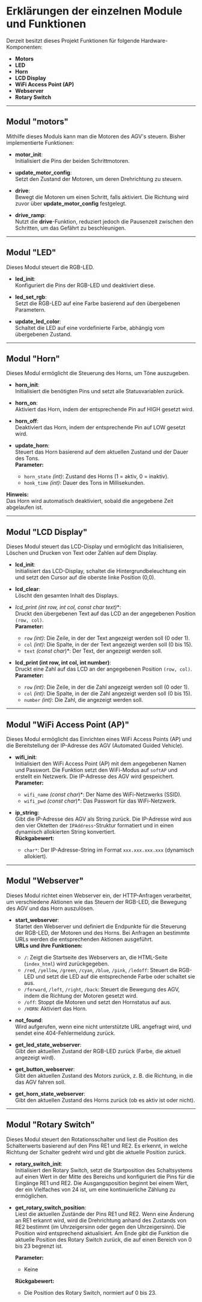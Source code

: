 # Erklärungen der einzelnen Module und Funktionen

Derzeit besitzt dieses Projekt Funktionen für folgende Hardware-Komponenten:  
- **Motors**  
- **LED**  
- **Horn**  
- **LCD Display**  
- **WiFi Access Point (AP)**  
- **Webserver**  
- **Rotary Switch**  

---

## Modul "motors"

Mithilfe dieses Moduls kann man die Motoren des AGV's steuern. Bisher implementierte Funktionen:  

- **motor_init**:  
  Initialisiert die Pins der beiden Schrittmotoren.  

- **update_motor_config**:  
  Setzt den Zustand der Motoren, um deren Drehrichtung zu steuern.  

- **drive**:  
  Bewegt die Motoren um einen Schritt, falls aktiviert. Die Richtung wird zuvor über **update_motor_config** festgelegt.  

- **drive_ramp**:  
  Nutzt die **drive**-Funktion, reduziert jedoch die Pausenzeit zwischen den Schritten, um das Gefährt zu beschleunigen.  

---

## Modul "LED"

Dieses Modul steuert die RGB-LED.  

- **led_init**:  
  Konfiguriert die Pins der RGB-LED und deaktiviert diese.  

- **led_set_rgb**:  
  Setzt die RGB-LED auf eine Farbe basierend auf den übergebenen Parametern.  

- **update_led_color**:  
  Schaltet die LED auf eine vordefinierte Farbe, abhängig vom übergebenen Zustand.  

---

## Modul "Horn"  

Dieses Modul ermöglicht die Steuerung des Horns, um Töne auszugeben.  

- **horn_init**:  
  Initialisiert die benötigten Pins und setzt alle Statusvariablen zurück.  

- **horn_on**:  
  Aktiviert das Horn, indem der entsprechende Pin auf HIGH gesetzt wird.  

- **horn_off**:  
  Deaktiviert das Horn, indem der entsprechende Pin auf LOW gesetzt wird.  

- **update_horn**:  
  Steuert das Horn basierend auf dem aktuellen Zustand und der Dauer des Tons.  
  **Parameter:**  
  - `horn_state` *(int)*: Zustand des Horns (1 = aktiv, 0 = inaktiv).  
  - `honk_time` *(int)*: Dauer des Tons in Millisekunden.  

**Hinweis:**  
Das Horn wird automatisch deaktiviert, sobald die angegebene Zeit abgelaufen ist.  

---

## Modul "LCD Display"  

Dieses Modul steuert das LCD-Display und ermöglicht das Initialisieren, Löschen und Drucken von Text oder Zahlen auf dem Display.

- **lcd_init**:  
  Initialisiert das LCD-Display, schaltet die Hintergrundbeleuchtung ein und setzt den Cursor auf die oberste linke Position (0,0).  

- **lcd_clear**:  
  Löscht den gesamten Inhalt des Displays.  

- **lcd_print (int row, int col, const char* text)**:  
  Druckt den übergebenen Text auf das LCD an der angegebenen Position `(row, col)`.  
  **Parameter:**  
  - `row` *(int)*: Die Zeile, in der der Text angezeigt werden soll (0 oder 1).  
  - `col` *(int)*: Die Spalte, in der der Text angezeigt werden soll (0 bis 15).  
  - `text` *(const char*)*: Der Text, der angezeigt werden soll.  

- **lcd_print (int row, int col, int number)**:  
  Druckt eine Zahl auf das LCD an der angegebenen Position `(row, col)`.  
  **Parameter:**  
  - `row` *(int)*: Die Zeile, in der die Zahl angezeigt werden soll (0 oder 1).  
  - `col` *(int)*: Die Spalte, in der die Zahl angezeigt werden soll (0 bis 15).  
  - `number` *(int)*: Die Zahl, die angezeigt werden soll.   

---

## Modul "WiFi Access Point (AP)"  

Dieses Modul ermöglicht das Einrichten eines WiFi Access Points (AP) und die Bereitstellung der IP-Adresse des AGV (Automated Guided Vehicle).

- **wifi_init**:  
  Initialisiert den WiFi Access Point (AP) mit dem angegebenen Namen und Passwort. Die Funktion setzt den WiFi-Modus auf `softAP` und erstellt ein Netzwerk. Die IP-Adresse des AGV wird gespeichert.  
  **Parameter:**  
  - `wifi_name` *(const char*)*: Der Name des WiFi-Netzwerks (SSID).  
  - `wifi_pwd` *(const char*)*: Das Passwort für das WiFi-Netzwerk.  

- **ip_string**:  
  Gibt die IP-Adresse des AGV als String zurück. Die IP-Adresse wird aus den vier Oktetten der `IPAddress`-Struktur formatiert und in einen dynamisch allokierten String konvertiert.  
  **Rückgabewert:**  
  - `char*`: Der IP-Adresse-String im Format `xxx.xxx.xxx.xxx` (dynamisch allokiert).  

---

## Modul "Webserver"  

Dieses Modul richtet einen Webserver ein, der HTTP-Anfragen verarbeitet, um verschiedene Aktionen wie das Steuern der RGB-LED, die Bewegung des AGV und das Horn auszulösen.

- **start_webserver**:  
  Startet den Webserver und definiert die Endpunkte für die Steuerung der RGB-LED, der Motoren und des Horns. Bei Anfragen an bestimmte URLs werden die entsprechenden Aktionen ausgeführt.  
  **URLs und ihre Funktionen:**  
  - `/`: Zeigt die Startseite des Webservers an, die HTML-Seite (`index_html`) wird zurückgegeben.  
  - `/red`, `/yellow`, `/green`, `/cyan`, `/blue`, `/pink`, `/ledoff`: Steuert die RGB-LED und setzt die LED auf die entsprechende Farbe oder schaltet sie aus.  
  - `/forward`, `/left`, `/right`, `/back`: Steuert die Bewegung des AGV, indem die Richtung der Motoren gesetzt wird.  
  - `/off`: Stoppt die Motoren und setzt den Hornstatus auf aus.  
  - `/HORN`: Aktiviert das Horn.  

- **not_found**:  
  Wird aufgerufen, wenn eine nicht unterstützte URL angefragt wird, und sendet eine 404-Fehlermeldung zurück.

- **get_led_state_webserver**:  
  Gibt den aktuellen Zustand der RGB-LED zurück (Farbe, die aktuell angezeigt wird).  

- **get_button_webserver**:  
  Gibt den aktuellen Zustand des Motors zurück, z. B. die Richtung, in die das AGV fahren soll.  

- **get_horn_state_webserver**:  
  Gibt den aktuellen Zustand des Horns zurück (ob es aktiv ist oder nicht).

---

## Modul "Rotary Switch"  

Dieses Modul steuert den Rotationsschalter und liest die Position des Schalterwerts basierend auf den Pins RE1 und RE2. Es erkennt, in welche Richtung der Schalter gedreht wird und gibt die aktuelle Position zurück.

- **rotary_switch_init**:  
  Initialisiert den Rotary Switch, setzt die Startposition des Schaltsystems auf einen Wert in der Mitte des Bereichs und konfiguriert die Pins für die Eingänge RE1 und RE2. Die Ausgangsposition beginnt bei einem Wert, der ein Vielfaches von 24 ist, um eine kontinuierliche Zählung zu ermöglichen.

- **get_rotary_switch_position**:  
  Liest die aktuellen Zustände der Pins RE1 und RE2. Wenn eine Änderung an RE1 erkannt wird, wird die Drehrichtung anhand des Zustands von RE2 bestimmt (im Uhrzeigersinn oder gegen den Uhrzeigersinn). Die Position wird entsprechend aktualisiert. Am Ende gibt die Funktion die aktuelle Position des Rotary Switch zurück, die auf einen Bereich von 0 bis 23 begrenzt ist.

  **Parameter:**  
  - Keine
  
  **Rückgabewert:**  
  - Die Position des Rotary Switch, normiert auf 0 bis 23.
